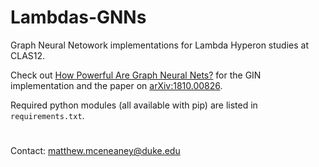 # Lambdas-GNNs

Graph Neural Netowork implementations for Lambda Hyperon studies at CLAS12.

Check out [How Powerful Are Graph Neural Nets?](https://github.com/weihua916/powerful-gnns) for the GIN implementation and the paper on [arXiv:1810.00826](https://arxiv.org/abs/1810.00826).

Required python modules (all available with pip) are listed in `requirements.txt`.

#

Contact: matthew.mceneaney@duke.edu
